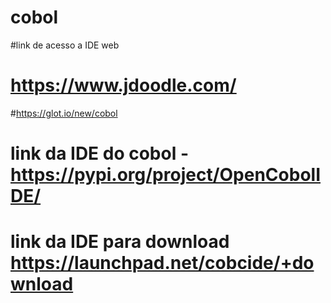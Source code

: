 # cobol

#link de acesso a IDE web
# https://www.jdoodle.com/
#https://glot.io/new/cobol
# link da IDE do cobol - https://pypi.org/project/OpenCobolIDE/
# link da IDE para download https://launchpad.net/cobcide/+download
